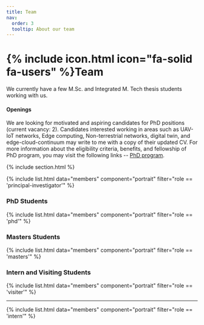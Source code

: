 ```yaml
---
title: Team
nav:
  order: 3
  tooltip: About our team
---
```


# {% include icon.html icon="fa-solid fa-users" %}Team

We currently have a few M.Sc. and Integrated M. Tech thesis students working with us.

#### Openings

We are looking for motivated and aspiring candidates for PhD positions (current vacancy: 2). Candidates interested working in areas such as UAV-IoT networks, Edge computing, Non-terrestrial networks, digital twin, and edge-cloud-continuum may write to me with a copy of their updated CV. For more information about the eligibility criteria, benefits, and fellowship of PhD program, you may visit the following links -- [PhD program](https://admission.iitism.ac.in/index.php/admission/phd).

{% include section.html %}

{% include list.html data="members" component="portrait" filter="role == 'principal-investigator'" %}

### PhD Students

{% include list.html data="members" component="portrait" filter="role == 'phd'" %}

### Masters Students

{% include list.html data="members" component="portrait" filter="role == 'masters'" %}

### Intern and Visiting Students

{% include list.html data="members" component="portrait" filter="role == 'visiter'" %}

---

{% include list.html data="members" component="portrait" filter="role == 'intern'" %}
